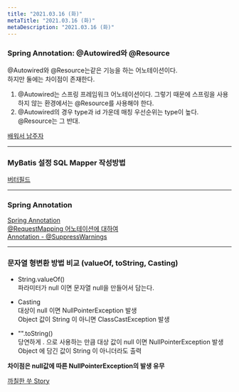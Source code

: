 ```yaml
---
title: "2021.03.16 (화)"
metaTitle: "2021.03.16 (화)"
metaDescription: "2021.03.16 (화)"
---
```


### Spring Annotation: @Autowired와 @Resource  
@Autowired와 @Resource는같은 기능을 하는 어노테이션이다.  
하지만 둘에는 차이점이 존재한다.
1. @Autowired는 스프링 프레임워크 어노테이션이다. 그렇기 때문에 스프링을 사용하지 않는 환경에서는 @Resource를 사용해야 한다.
2. @Autowired의 경우 type과 id 가운데 매칭 우선순위는 type이 높다. @Resource는 그 반대.  

[배워서 남주자](https://countryxide.tistory.com/1)  

---

### MyBatis 설정 SQL Mapper 작성방법  
[버터필드](https://atoz-develop.tistory.com/entry/MyBatis-%EC%84%A4%EC%A0%95-%ED%8C%8C%EC%9D%BC-SQL-Mapper-%EC%9E%91%EC%84%B1-%EB%B0%A9%EB%B2%95)  

---

### Spring Annotation  
[Spring Annotation](https://sarc.io/index.php/development/1618-spring-annotation)  
[@RequestMapping 어노테이션에 대하여](https://sarc.io/index.php/development/1139-requestmapping)  
[Annotation - @SuppressWarnings](https://sdevstudy.tistory.com/20)  

---

### 문자열 형변환 방법  비교 (valueOf, toString, Casting)   

- String.valueOf()  
파라미터가 null 이면 문자열 null을 만들어서 담는다.  

- Casting  
대상이 null 이면 NullPointerException 발생  
Object 값이 String 이 아니면 ClassCastException 발생  

- "".toString()  
당연하게 . 으로 사용하는 만큼 대상 값이 null 이면 NullPointerException 발생  
Object 에 담긴 값이 String 이 아니더라도 출력  

__차이점은 null값에 따른 NullPointerException의 발생 유무__  

[까칠한 쑤 Story](https://m.blog.naver.com/PostView.nhn?blogId=yysvip&logNo=220105002997&proxyReferer=https:%2F%2Fwww.google.com%2F)  
